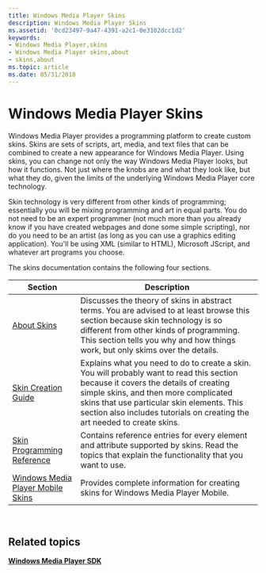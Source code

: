 ```yaml
---
title: Windows Media Player Skins
description: Windows Media Player Skins
ms.assetid: '0cd23497-9a47-4391-a2c1-0e3102dcc1d2'
keywords:
- Windows Media Player,skins
- Windows Media Player skins,about
- skins,about
ms.topic: article
ms.date: 05/31/2018
---
```


# Windows Media Player Skins

Windows Media Player provides a programming platform to create custom skins. Skins are sets of scripts, art, media, and text files that can be combined to create a new appearance for Windows Media Player. Using skins, you can change not only the way Windows Media Player looks, but how it functions. Not just where the knobs are and what they look like, but what they do, given the limits of the underlying Windows Media Player core technology.

Skin technology is very different from other kinds of programming; essentially you will be mixing programming and art in equal parts. You do not need to be an expert programmer (not much more than you already know if you have created webpages and done some simple scripting), nor do you need to be an artist (as long as you can use a graphics editing application). You'll be using XML (similar to HTML), Microsoft JScript, and whatever art programs you choose.

The skins documentation contains the following four sections.



| Section                                                                    | Description                                                                                                                                                                                                                                                                                            |
|----------------------------------------------------------------------------|--------------------------------------------------------------------------------------------------------------------------------------------------------------------------------------------------------------------------------------------------------------------------------------------------------|
| [About Skins](about-skins.md)                                             | Discusses the theory of skins in abstract terms. You are advised to at least browse this section because skin technology is so different from other kinds of programming. This section tells you why and how things work, but only skims over the details.                                             |
| [Skin Creation Guide](skin-creation-guide.md)                             | Explains what you need to do to create a skin. You will probably want to read this section because it covers the details of creating simple skins, and then more complicated skins that use particular skin elements. This section also includes tutorials on creating the art needed to create skins. |
| [Skin Programming Reference](skin-programming-reference.md)               | Contains reference entries for every element and attribute supported by skins. Read the topics that explain the functionality that you want to use.                                                                                                                                                    |
| [Windows Media Player Mobile Skins](windows-media-player-mobile-skins.md) | Provides complete information for creating skins for Windows Media Player Mobile.                                                                                                                                                                                                                      |



 

## Related topics

<dl> <dt>

[**Windows Media Player SDK**](windows-media-player-sdk.md)
</dt> </dl>

 

 




